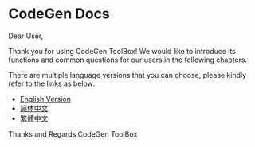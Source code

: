 # CodeGen Docs

Dear User,

Thank you for using CodeGen ToolBox! We would like to introduce its functions and common questions for our users in the following chapters.

There are multiple language versions that you can choose, please kindly refer to the links as below:

- <a href="https://github.com/work7z/CodeGen-Docs/tree/master/English%20Version">English Version</a>
- <a href="https://gitee.com/codegen_toolbox/code-gen/wikis/%E7%AE%80%E4%BD%93%E4%B8%AD%E6%96%87(Simplified%20Chinese)/1.%20Installation">简体中文</a>
- <a href="https://gitee.com/codegen_toolbox/code-gen/wikis/%E7%B9%81%E9%AB%94%E4%B8%AD%E6%96%87(Traditional%20Chinese)/1.%20Installation">繁體中文</a>

Thanks and Regards
CodeGen ToolBox
